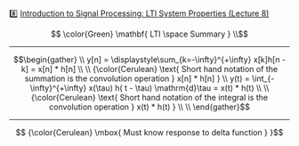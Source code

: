 :eight: [Introduction to Signal Processing: LTI System Properties (Lecture 8)](https://youtu.be/V2mz6R4yrwc)


```math
   \color{Green} \mathbf{ LTI \space Summary  } \\
```

---

```math
\begin{gather}
    \\
    y[n] = \displaystyle\sum_{k=-\infty}^{+\infty} x[k]h[n - k] = x[n] * h[n] \\
    \\
    {\color{Cerulean} \text{ Short hand notation of the summation is the convolution operation  } x[n] * h[n] } \\
    y(t) = \int_{-\infty}^{+\infty} x(\tau) h( t - \tau) \mathrm{d}\tau = x(t) * h(t) \\
    \\
    {\color{Cerulean} \text{ Short hand notation of the integral is the convolution operation  } x(t) * h(t) } \\
    \\
\end{gather}
```
---
```math
    {\color{Cerulean} \mbox{ Must know response to delta function } }
```
